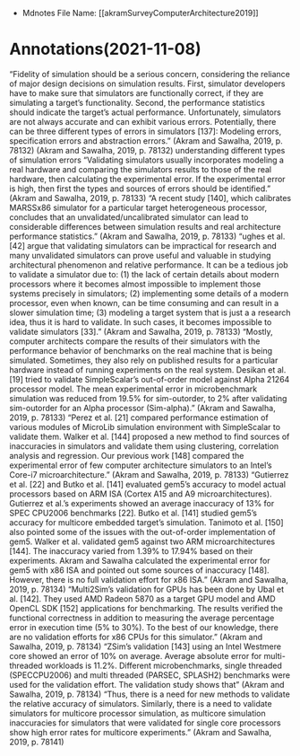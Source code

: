 * Mdnotes File Name: [[akramSurveyComputerArchitecture2019]]

# Annotations(2021-11-08)
“Fidelity of simulation should be a serious concern, considering the reliance of major design decisions on simulation results. First, simulator developers have to make sure that simulators are functionally correct, if they are simulating a target’s functionality. Second, the performance statistics should indicate the target’s actual performance. Unfortunately, simulators are not always accurate and can exhibit various errors. Potentially, there can be three different types of errors in simulators [137]: Modeling errors, specification errors and abstraction errors.” (Akram and Sawalha, 2019, p. 78132)
(Akram and Sawalha, 2019, p. 78132) understanding different types of simulation errors
“Validating simulators usually incorporates modeling a real hardware and comparing the simulators results to those of the real hardware, then calculating the experimental error. If the experimental error is high, then first the types and sources of errors should be identified.” (Akram and Sawalha, 2019, p. 78133)
“A recent study [140], which calibrates MARSSx86 simulator for a particular target heterogeneous processor, concludes that an unvalidated/uncalibrated simulator can lead to considerable differences between simulation results and real architecture performance statistics.” (Akram and Sawalha, 2019, p. 78133)
“ughes et al. [42] argue that validating simulators can be impractical for research and many unvalidated simulators can prove useful and valuable in studying architectural phenomenon and relative performance. It can be a tedious job to validate a simulator due to: (1) the lack of certain details about modern processors where it becomes almost impossible to implement those systems precisely in simulators; (2) implementing some details of a modern processor, even when known, can be time consuming and can result in a slower simulation time; (3) modeling a target system that is just a a research idea, thus it is hard to validate. In such cases, it becomes impossible to validate simulators [33].” (Akram and Sawalha, 2019, p. 78133)
“Mostly, computer architects compare the results of their simulators with the performance behavior of benchmarks on the real machine that is being simulated. Sometimes, they also rely on published results for a particular hardware instead of running experiments on the real system. Desikan et al. [19] tried to validate SimpleScalar’s out-of-order model against Alpha 21264 processor model. The mean experimental error in microbenchmark simulation was reduced from 19.5% for sim-outorder, to 2% after validating sim-outorder for an Alpha processor (Sim-alpha).” (Akram and Sawalha, 2019, p. 78133)
“Perez et al. [21] compared performance estimation of various modules of MicroLib simulation environment with SimpleScalar to validate them. Walker et al. [144] proposed a new method to find sources of inaccuracies in simulators and validate them using clustering, correlation analysis and regression. Our previous work [148] compared the experimental error of few computer architecture simulators to an Intel’s Core-i7 microarchitecture.” (Akram and Sawalha, 2019, p. 78133)
“Gutierrez et al. [22] and Butko et al. [141] evaluated gem5’s accuracy to model actual processors based on ARM ISA (Cortex A15 and A9 microarchitectures). Gutierrez et al.’s experiments showed an average inaccuracy of 13% for SPEC CPU2006 benchmarks [22]. Butko et al. [141] studied gem5’s accuracy for multicore embedded target’s simulation. Tanimoto et al. [150] also pointed some of the issues with the out-of-order implementation of gem5. Walker et al. validated gem5 against two ARM microarchitectures [144]. The inaccuracy varied from 1.39% to 17.94% based on their experiments. Akram and Sawalha calculated the experimental error for gem5 with x86 ISA and pointed out some sources of inaccuracy [148]. However, there is no full validation effort for x86 ISA.” (Akram and Sawalha, 2019, p. 78134)
“Multi2Sim’s validation for GPUs has been done by Ubal et al. [142]. They used AMD Radeon 5870 as a target GPU model and AMD OpenCL SDK [152] applications for benchmarking. The results verified the functional correctness in addition to measuring the average percentage error in execution time (5% to 30%). To the best of our knowledge, there are no validation efforts for x86 CPUs for this simulator.” (Akram and Sawalha, 2019, p. 78134)
“ZSim’s validation [143] using an Intel Westmere core showed an error of 10% on average. Average absolute error for multi-threaded workloads is 11.2%. Different microbenchmarks, single threaded (SPECCPU2006) and multi threaded (PARSEC, SPLASH2) benchmarks were used for the validation effort. The validation study shows that” (Akram and Sawalha, 2019, p. 78134)
“Thus, there is a need for new methods to validate the relative accuracy of simulators. Similarly, there is a need to validate simulators for multicore processor simulation, as multicore simulation inaccuracies for simulators that were validated for single core processors show high error rates for multicore experiments.” (Akram and Sawalha, 2019, p. 78141)


